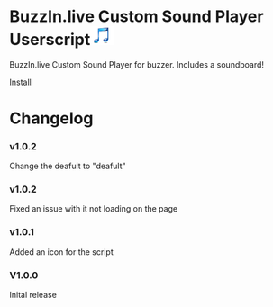 # BuzzIn.live Custom Sound Player Userscript<img src='https://raw.githubusercontent.com/WilsontheWolf/BuzzIn.live-Custom-Sound-Player-Userscript/master/image.png' width="42"></img>
BuzzIn.live Custom Sound Player for buzzer. Includes a soundboard!

<a href="https://github.com/WilsontheWolf/BuzzIn.live-Custom-Sound-Player-Userscript/raw/master/sound.user.js">Install</a>
# Changelog
### v1.0.2
Change the deafult to "deafult"
### v1.0.2
Fixed an issue with it not loading on the page
### v1.0.1
Added an icon for the script
### V1.0.0
Inital release 
